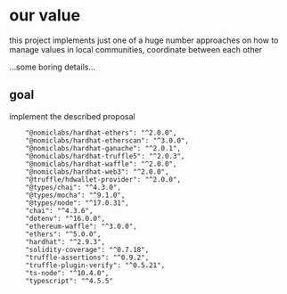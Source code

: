 # our value

this project implements just one of a huge number approaches on how to manage values in local communities, coordinate between each other

...some boring details...

## goal

implement the described proposal

```
    "@nomiclabs/hardhat-ethers": "^2.0.0",
    "@nomiclabs/hardhat-etherscan": "^3.0.0",
    "@nomiclabs/hardhat-ganache": "^2.0.1",
    "@nomiclabs/hardhat-truffle5": "^2.0.3",
    "@nomiclabs/hardhat-waffle": "^2.0.0",
    "@nomiclabs/hardhat-web3": "^2.0.0",
    "@truffle/hdwallet-provider": "^2.0.0",
    "@types/chai": "^4.3.0",
    "@types/mocha": "^9.1.0",
    "@types/node": "^17.0.31",
    "chai": "^4.3.6",
    "dotenv": "^16.0.0",
    "ethereum-waffle": "^3.0.0",
    "ethers": "^5.0.0",
    "hardhat": "^2.9.3",
    "solidity-coverage": "^0.7.18",
    "truffle-assertions": "^0.9.2",
    "truffle-plugin-verify": "^0.5.21",
    "ts-node": "^10.4.0",
    "typescript": "^4.5.5"
```
